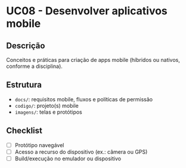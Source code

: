 # UC08 - Desenvolver aplicativos mobile

## Descrição
Conceitos e práticas para criação de apps mobile (híbridos ou nativos, conforme a disciplina).

## Estrutura
- `docs/`: requisitos mobile, fluxos e políticas de permissão
- `codigo/`: projeto(s) mobile
- `imagens/`: telas e protótipos

## Checklist
- [ ] Protótipo navegável
- [ ] Acesso a recurso do dispositivo (ex.: câmera ou GPS)
- [ ] Build/execução no emulador ou dispositivo
